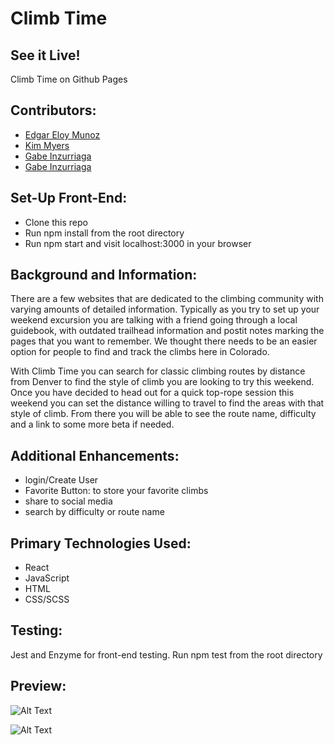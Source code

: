 # Climb Time 

## See it Live! 
Climb Time on Github Pages

## Contributors: 


- [Edgar Eloy Munoz](https://github.com/criteriamor)
- [Kim Myers](https://github.com/kimmichurri)
- [Gabe Inzurriaga](https://github.com/Inzurriaga)
- [Gabe Inzurriaga](https://github.com/timmiller601)

## Set-Up Front-End:
- Clone this repo
- Run npm install from the root directory
- Run npm start and visit localhost:3000 in your browser

## Background and Information:
There are a few websites that are dedicated to the climbing community with varying amounts of detailed information. Typically as you try to set up your weekend excursion you are talking with a friend going through a local guidebook, with outdated trailhead information and postit notes marking the pages that you want to remember. We thought there needs to be an easier option for people to find and track the climbs here in Colorado. 

With Climb Time you can search for classic climbing routes by distance from Denver to find the style of climb you are looking to try this weekend. Once you have decided to head out for a quick top-rope session this weekend you can set the distance willing to travel to find the areas with that style of climb. From there you will be able to see the route name, difficulty and a link to some more beta if needed. 

## Additional Enhancements: 
- login/Create User
- Favorite Button: to store your favorite climbs 
- share to social media 
- search by difficulty or route name

## Primary Technologies Used:
- React
- JavaScript 
- HTML
- CSS/SCSS 

## Testing:
Jest and Enzyme for front-end testing.
Run npm test from the root directory


## Preview: 
![Alt Text](https://files.slack.com/files-pri/T029P2S9M-FGCC1GSEL/2019-02-21_07.41.47.gif)

![Alt Text](https://files.slack.com/files-pri/T029P2S9M-FGDE7AFHB/2019-02-21_07.43.39.gif)
